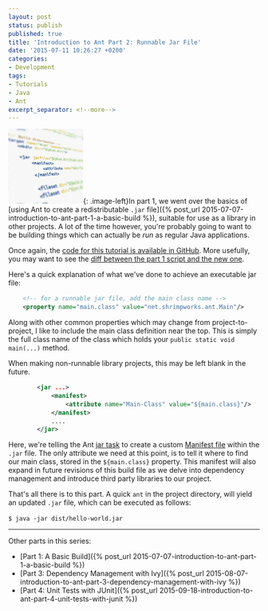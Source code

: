 ```yaml
---
layout: post
status: publish
published: true
title: 'Introduction to Ant Part 2: Runnable Jar File'
date: '2015-07-11 10:26:27 +0200'
categories:
- Development
tags:
- Tutorials
- Java
- Ant
excerpt_separator: <!--more-->
---
```


![](/assets/posts/2015-07-11-ant.png){: .image-left}In part 1, we went over the basics of [using
Ant to create a redistributable `.jar`
file]({% post_url 2015-07-07-introduction-to-ant-part-1-a-basic-build %}),
suitable for use as a library in other projects. A lot of the time
however, you're probably going to want to be building things which can
actually be *run* as regular Java applications.

Once again, the [code for this tutorial is available in
GitHub](https://github.com/shrimpza/ant-tutorial/tree/master/part02).
More usefully, you may want to see the [diff between the part 1 script
and the new
one](https://github.com/shrimpza/ant-tutorial/commit/7425d635cfc68444e1abbc4b16ddf2ccb83337f0).

Here's a quick explanation of what we've done to achieve an executable
jar file:

<!--more-->

```xml
    <!-- for a runnable jar file, add the main class name -->
    <property name="main.class" value="net.shrimpworks.ant.Main"/>
```

Along with other common properties which may change from
project-to-project, I like to include the main class definition near the
top. This is simply the full class name of the class which holds your
`public static void main(...)` method.

When making non-runnable library projects, this may be left blank in the
future.

```xml
        <jar ...>
            <manifest>
                <attribute name="Main-Class" value="${main.class}"/>
            </manifest>
            ....
        </jar>
```

Here, we're telling the Ant [jar
task](https://ant.apache.org/manual/Tasks/jar.html) to create a custom
[Manifest file](https://ant.apache.org/manual/Tasks/manifest.html)
within the `.jar` file. The only attribute we need at this point, is to
tell it where to find our main class, stored in the `${main.class}`
property. This manifest will also expand in future revisions of this
build file as we delve into dependency management and introduce third
party libraries to our project.

That's all there is to this part. A quick `ant` in the project
directory, will yield an updated `.jar` file, which can be executed as
follows:

`$ java -jar dist/hello-world.jar`

---

Other parts in this series:

- [Part 1: A Basic
Build]({% post_url 2015-07-07-introduction-to-ant-part-1-a-basic-build %})
- [Part 3: Dependency Management with
Ivy]({% post_url 2015-08-07-introduction-to-ant-part-3-dependency-management-with-ivy %})
- [Part 4: Unit Tests with
JUnit]({% post_url 2015-09-18-introduction-to-ant-part-4-unit-tests-with-junit %})
